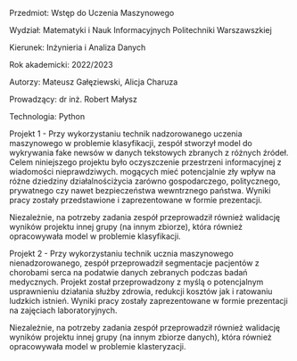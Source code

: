 Przedmiot: Wstęp do Uczenia Maszynowego

Wydział: Matematyki i Nauk Informacyjnych Politechniki Warszawszkiej

Kierunek: Inżynieria i Analiza Danych

Rok akademicki: 2022/2023

Autorzy: Mateusz Gałęziewski, Alicja Charuza

Prowadzący: dr inż. Robert Małysz

Technologia: Python

Projekt 1 - Przy wykorzystaniu technik nadzorowanego uczenia maszynowego w problemie klasyfikacji, zespół stworzył model do wykrywania fake newsów w danych tekstowych zbranych z różnych źródeł. Celem niniejszego projektu było oczyszczenie przestrzeni informacyjnej z wiadomości nieprawdziwych. mogących mieć potencjalnie zły wpływ na różne dziedziny działalnościżycia zarówno gospodarczego, politycznego, prywatnego czy nawet bezpieczeństwa wewntrznego państwa. Wyniki pracy zostały przedstawione i zaprezentowane w formie prezentacji.

Niezależnie, na potrzeby zadania zespół przeprowadził również walidację wyników projektu innej grupy (na innym zbiorze), która również opracowywała model w problemie klasyfikacji.

Projekt 2 - Przy wykorzystaniu technik ucznia maszynowego nienadzorowanego, zespół przeprowadził segmentacje pacjentów z chorobami serca na podatwie danych zebranych podczas badań medycznych. Projekt został przeprowadzony z myślą o potencjalnym usprawnieniu działania służby zdrowia, redukcji kosztów jak i ratowaniu ludzkich istnień. Wyniki pracy zostały zaprezentowane w formie prezentacji na zajęciach laboratoryjnych.

Niezależnie, na potrzeby zadania zespół przeprowadził również walidację wyników projektu innej grupy (na innym zbiorze danych), która również opracowywała model w problemie klasteryzacji.
